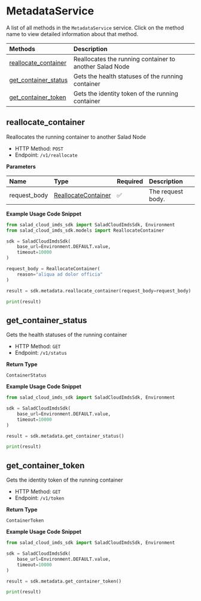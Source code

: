 # MetadataService

A list of all methods in the `MetadataService` service. Click on the method name to view detailed information about that method.

| Methods                                       | Description                                             |
| :-------------------------------------------- | :------------------------------------------------------ |
| [reallocate_container](#reallocate_container) | Reallocates the running container to another Salad Node |
| [get_container_status](#get_container_status) | Gets the health statuses of the running container       |
| [get_container_token](#get_container_token)   | Gets the identity token of the running container        |

## reallocate_container

Reallocates the running container to another Salad Node

- HTTP Method: `POST`
- Endpoint: `/v1/reallocate`

**Parameters**

| Name         | Type                                                    | Required | Description       |
| :----------- | :------------------------------------------------------ | :------- | :---------------- |
| request_body | [ReallocateContainer](../models/ReallocateContainer.md) | ✅       | The request body. |

**Example Usage Code Snippet**

```python
from salad_cloud_imds_sdk import SaladCloudImdsSdk, Environment
from salad_cloud_imds_sdk.models import ReallocateContainer

sdk = SaladCloudImdsSdk(
    base_url=Environment.DEFAULT.value,
    timeout=10000
)

request_body = ReallocateContainer(
    reason="aliqua ad dolor officia"
)

result = sdk.metadata.reallocate_container(request_body=request_body)

print(result)
```

## get_container_status

Gets the health statuses of the running container

- HTTP Method: `GET`
- Endpoint: `/v1/status`

**Return Type**

`ContainerStatus`

**Example Usage Code Snippet**

```python
from salad_cloud_imds_sdk import SaladCloudImdsSdk, Environment

sdk = SaladCloudImdsSdk(
    base_url=Environment.DEFAULT.value,
    timeout=10000
)

result = sdk.metadata.get_container_status()

print(result)
```

## get_container_token

Gets the identity token of the running container

- HTTP Method: `GET`
- Endpoint: `/v1/token`

**Return Type**

`ContainerToken`

**Example Usage Code Snippet**

```python
from salad_cloud_imds_sdk import SaladCloudImdsSdk, Environment

sdk = SaladCloudImdsSdk(
    base_url=Environment.DEFAULT.value,
    timeout=10000
)

result = sdk.metadata.get_container_token()

print(result)
```
